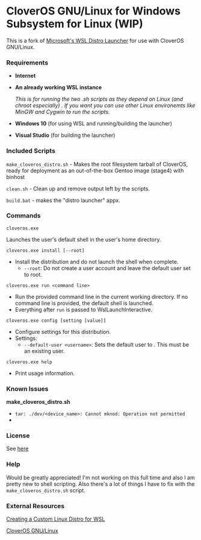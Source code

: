 # CloverOS GNU/Linux for Windows Subsystem for Linux (WIP)

This is a fork of [Microsoft's WSL Distro Launcher](https://github.com/microsoft/WSL-DistroLauncher) for use with CloverOS GNU/Linux.

### Requirements

- **Internet**

- **An already working WSL instance** 

  *This is for running the two .sh scripts as they depend on Linux (and chroot especially) . If you want you can use other Linux environemts like MinGW and Cygwin to run the scripts.*

- **Windows 10** (for using WSL and running/building the launcher)

- **Visual Studio** (for building the launcher)

### Included Scripts

`make_cloveros_distro.sh` - Makes the root filesystem tarball of CloverOS, ready for deployment as an out-of-the-box Gentoo image (stage4) with binhost

`clean.sh` - Clean up and remove output left by the scripts.

`build.bat` - makes the "distro launcher" appx.

### Commands

`cloveros.exe`

Launches the user's default shell in the user's home directory.

`cloveros.exe install [--root]`

- Install the distribution and do not launch the shell when complete.
  - `--root`: Do not create a user account and leave the default user set to root.

`cloveros.exe run <command line>`

- Run the provided command line in the current working directory. If no command line is provided, the default shell is launched.
- Everything after `run` is passed to WslLaunchInteractive.

`cloveros.exe config [setting [value]]`

- Configure settings for this distribution.
- Settings:
  - `--default-user <username>`: Sets the default user to <username>. This must be an existing user.

`cloveros.exe help`

- Print usage information.

### Known Issues

**make_cloveros_distro.sh**

- `tar: ./dev/<device_name>: Cannot mknod: Operation not permitted`
- 

### License

See [here](/LICENSE)

### Help

Would be greatly appreciated! I'm not working on this full time and also I am pretty new to shell scripting. Also there's a lot of things I have to fix with the `make_cloveros_distro.sh` script.

### External Resources

[Creating a Custom Linux Distro for WSL](https://docs.microsoft.com/en-us/windows/wsl/build-custom-distro)

[CloverOS GNU/Linux](https://cloveros.ga)